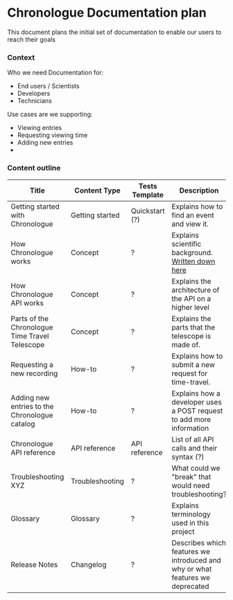 # Chronologue Documentation plan

This document plans the initial set of documentation to enable our users to reach their goals

### Context
Who we need Documentation for: 
- End users / Scientists
- Developers
- Technicians

Use cases are we supporting:
- Viewing entries
- Requesting viewing time
- Adding new entries
- 

### Content outline

|Title   |Content Type   |Tests Template   | Description  | Audience |
|---|---|---|---|---|
|Getting started with Chronologue  | Getting started  | Quickstart (?)  | Explains how to find an event and view it.  | End users  |
|How Chronologue works  |Concept   | ?  | Explains scientific background. [Written down here](https://github.com/thegooddocsproject/chronologue/wiki/Technology-of-the-Chronologue-telescope-explained)   |  |
|  How Chronologue API works | Concept  | ?  |Explains the architecture of the API on a higher level   | Scientist, Developer  |
| Parts of the Chronologue Time Travel Telescope  |  Concept |  ? |Explains the parts that the telescope is made of. | Technicians  |
| Requesting a new recording | How-to  |  ? | Explains how to submit a new request for time-travel.  |Scientist   |
| Adding new entries to the Chronologue catalog  | How-to   |  ? |  Explains how a developer uses a POST request to add more information | Developer  |
| Chronologue API reference  |API reference   |  API reference | List of all API calls and their syntax (?)  | Developers  |
| Troubleshooting XYZ  |Troubleshooting   |  ? | What could we "break" that would need troubleshooting?  |   |
|Glossary   | Glossary  | ?  | Explains terminology used in this project  | End users, Scientists, Technicians  |
| Release Notes  | Changelog   |  ? | Describes which features we introduced and why or what features we deprecated  |   |

<!-- 
Column
|   |   |   |   |   |
-->
